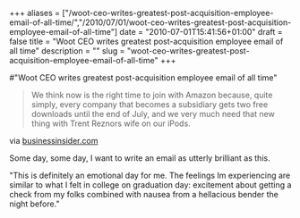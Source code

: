 +++
aliases = ["/woot-ceo-writes-greatest-post-acquisition-employee-email-of-all-time/","/2010/07/01/woot-ceo-writes-greatest-post-acquisition-employee-email-of-all-time"]
date = "2010-07-01T15:41:56+01:00"
draft = false
title = "Woot CEO writes greatest post-acquisition employee email of all time"
description = ""
slug = "woot-ceo-writes-greatest-post-acquisition-employee-email-of-all-time"
+++

#"Woot CEO writes greatest post-acquisition employee email of all time"


 <div class="posterous_bookmarklet_entry">
 <blockquote class="posterous_medium_quote">We think now is the right time to join with Amazon because, quite simply, every company that becomes a subsidiary gets two free downloads until the end of July, and we very much need that new thing with Trent Reznors wife on our iPods.</blockquote>

<div class="posterous_quote_citation">via <a href="http://www.businessinsider.com/dear-woot-employees-heres-why-we-just-sold-to-amazon-2010-7">businessinsider.com</a></div>
 <p>Some day, some day, I want to write an email as utterly brilliant as this.
</p><p>"This is definitely an emotional day for me. The feelings Im experiencing are similar to what I felt in college on graduation day: excitement about getting a check from my folks combined with nausea from a hellacious bender the night before."</p></div>
 